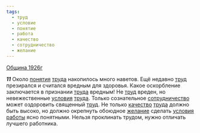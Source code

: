 ```yaml
---
tags:
  - труд
  - условие
  - понятие
  - работа
  - качество
  - сотрудничество
  - желание
---
```


[Община 1926г](https://127.0.0.1:4002/agni/1926)

___11___
Около [понятия](../../../tags/#понятие) [труда](../../../tags/#[труд](../../../tags/#труд)) накопилось много наветов. Ещё недавно [труд](../../../tags/#труд) презирался и считался вредным для здоровья. Какое оскорбление заключается в признании [труда](../../../tags/#[труд](../../../tags/#труд)) вредным! Не [труд](../../../tags/#труд) вреден, но невежественные [условия](../../../tags/#условие) [труда](../../../tags/#[труд](../../../tags/#труд)). Только сознательное [сотрудничество](../../../tags/#сотрудничество) может оздоровить священный [труд](../../../tags/#труд). Не только [качество](../../../tags/#качество) [труда](../../../tags/#[труд](../../../tags/#труд)) должно быть высоко, но должно окрепнуть обоюдное [желание](../../../tags/#желание) сделать [условия](../../../tags/#условие) [работы](../../../tags/#работа) ясно понятными. Нельзя проклинать трудом, нужно отличать лучшего работника.   

